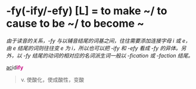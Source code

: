 # -fy(-ify/-efy) [L] = to make ~/ to cause to be ~/ to become ~

*由于读音的关系，-fy 与以辅音结尾的词基之间，往往需要添加连接字母 i 或 e，由 e 结尾的词则往往变 e 为 i，所以也可以把 -ify 和 -efy 看成 -fy 的异体。另外，以 -fy 结尾的动词的相对应的名词派生词一般以 -fication 或 -faction 结尾。*

[ac](_ac_.md)id<b style="color: #C71585;">ify</b>
> v. 使酸化，使成酸性，变酸